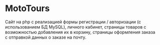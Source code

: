 # MotoTours
Сайт на php с реализацией формы регистрации / авторизации (с использованием БД MySQL), личного кабинет, страницы товаров с возможностью добавления их в корзину, страницы оформления заказа с отправкой данных о заказе на почту.
